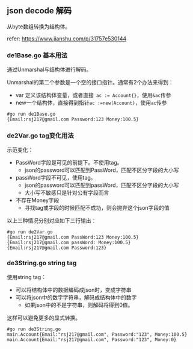 ## json decode 解码

从byte数组转换为结构体。

refer: https://www.jianshu.com/p/31757e530144



### de1Base.go 基本用法

通过Unmarshal与结构体进行解码。

Unmarshal的第二个参数是一个空的接口指针。通常有2个办法来得到：

* var 定义该结构体变量，或者直接` ac := Account{}`，使用`&ac`传参
* new一个结构体，直接得到指针`ac :=new(Account)`，使用`ac`传参

```shell
#go run de1Base.go
{Email:rsj217@gmail.com Password:123 Money:100.5}
```



###  de2Var.go tag变化用法

示范变化：

* PassWord字段是可见的前提下。不使用tag。
  * json的password可以匹配到PassWord，匹配不区分字段的大小写
* passWord字段不可见，使用tag。
  * json的password可以匹配到passWord，匹配不区分字段的大小写
  * 大小写不敏感只是针对公有字段而言
* 不存在Money字段
  * 寻找tag或字段的时候匹配不成功，则会抛弃这个json字段的值

以上三种情况分别对应如下三行输出：

```shell
#go run de2Var.go
{Email:rsj217@gmail.com PassWord:123 Money:100.5}
{Email:rsj217@gmail.com passWord: Money:100.5}
{Email:rsj217@gmail.com Password:123}
```



### de3String.go string tag

使用string tag：

* 可以将结构体中的数据编码成json时，变成字符串
* 可以将json中的数字字符串，解码成结构体中的数字
  * 如果json中的不是字符串，则解码将得到0值。

这样可以避免更多的显式转换。

```shell
#go run de3String.go
main.Account{Email:"rsj217@gmail.com", Password:"123", Money:100.5}
main.Account{Email:"rsj217@gmail.com", Password:"123", Money:0}
```

